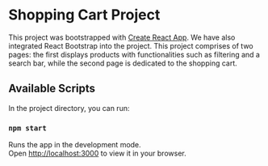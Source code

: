 # Shopping Cart Project

This project was bootstrapped with [Create React App](https://github.com/facebook/create-react-app). We have also integrated React Bootstrap into the project. This project comprises of two pages: the first displays products with functionalities such as filtering and a search bar, while the second page is dedicated to the shopping cart.

## Available Scripts

In the project directory, you can run:

### `npm start`

Runs the app in the development mode.\
Open [http://localhost:3000](http://localhost:3000) to view it in your browser.


